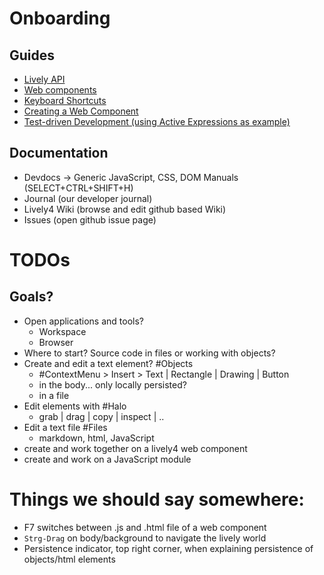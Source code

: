 # Onboarding

<lively-import src="https://lively-kernel.org/lively4/aexpr/doc/_navigation.html"></lively-import>


## Guides

- [Lively API](lively.md)
- [Web components](web-components.md)
- [Keyboard Shortcuts](./../manual/shortcuts.md)
- [Creating a Web Component](./creating_a_web_component.md)
- [Test-driven Development (using Active Expressions as example)](./reactive/tdd_for_aexprs.md)





## Documentation

- Devdocs -> Generic JavaScript, CSS, DOM Manuals (SELECT+CTRL+SHIFT+H)
- Journal (our developer journal)
- Lively4 Wiki (browse and edit github based Wiki)
- Issues (open github issue page)


# TODOs

## Goals?

- Open applications and tools?
  - Workspace
  - Browser
- Where to start? Source code in files or working with objects?
- Create and edit a text element? #Objects
  - #ContextMenu > Insert > Text | Rectangle | Drawing | Button
  - in the body... only locally persisted?
  - in a file
- Edit elements with #Halo
  - grab | drag | copy | inspect | ..
- Edit a text file #Files
  - markdown, html, JavaScript
- create and work together on a lively4 web component
- create and work on a JavaScript module

# Things we should say somewhere:

- F7 switches between .js and .html file of a web component
- `Strg-Drag` on body/background to navigate the lively world
- Persistence indicator, top right corner, when explaining persistence of objects/html elements
